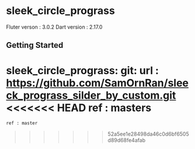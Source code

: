 # sleek_circle_prograss
 Fluter verson : 3.0.2 Dart version : 2.17.0

## Getting Started
sleek_circle_prograss:
  git:
    url : https://github.com/SamOrnRan/sleeck_prograss_silder_by_custom.git
<<<<<<< HEAD
    ref : masters
=======
    ref : master
  
  
>>>>>>> 52a5ee1e28498da46c0d6bf6505d89d68fe4afab
